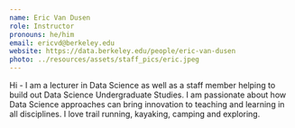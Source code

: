 ```yaml
---
name: Eric Van Dusen
role: Instructor
pronouns: he/him
email: ericvd@berkeley.edu
website: https://data.berkeley.edu/people/eric-van-dusen
photo: ../resources/assets/staff_pics/eric.jpeg
---
```

Hi - I am a lecturer in Data Science as well as a staff member helping to build out Data Science Undergraduate Studies. I am passionate about how Data Science approaches can bring innovation to teaching and learning in all disciplines. I love trail running, kayaking, camping and exploring.
